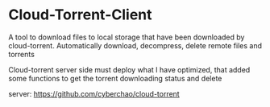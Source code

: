 # Cloud-Torrent-Client

A tool to download files to local storage that have been downloaded by cloud-torrent.
Automatically download, decompress, delete remote files and torrents

Cloud-torrent server side must deploy what I have optimized, that added some functions to get the torrent downloading status and delete

server: https://github.com/cyberchao/cloud-torrent